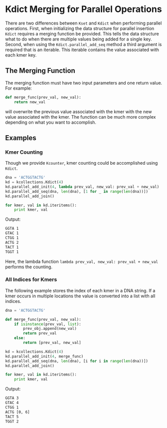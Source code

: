 # Kdict Merging for Parallel Operations

There are two differences between `Kset` and `Kdict` when performing parallel operations.
First, when initializing the data structure for parallel insertion `Kdict` requires a merging function be provided.
This tells the data structure what to do when there are multiple values being added for a single key.
Second, when using the `Kdict.parallel_add_seq` method a third argument is required that is an iterable.
This iterable contains the value associated with each kmer key.

## The Merging Function
The merging function must have two input parameters and one return value.
For example:

```python
def merge_func(prev_val, new_val):
    return new_val
```

will overwrite the previous value associated with the kmer with the new value associated with the kmer.
The function can be much more complex depending on what you want to accomplish.

## Examples

### Kmer Counting
Though we provide `Kcounter`, kmer counting could be accomplished using `Kdict`.

``` python
dna = 'ACTGGTACTG'
kd = kcollections.Kdict(4)
kd.parallel_add_init(4, lambda prev_val, new_val: prev_val + new_val)
kd.parallel_add_seq(dna, len(dna), [1 for _ in range(len(dna))])
kd.parallel_add_join()

for kmer, val in kd.iteritems():
    print kmer, val
```

Output:
``` bash
GGTA 1
GTAC 1
CTGG 1
ACTG 2
TACT 1
TGGT 1
```

Here, the lambda function `lambda prev_val, new_val: prev_val + new_val` performs the counting.

### All Indices for Kmers
The following example stores the index of each kmer in a DNA string.
If a kmer occurs in multiple locations the value is converted into a list with all indices.

``` python
dna = 'ACTGGTACTG'

def merge_func(prev_val, new_val):
    if isinstance(prev_val, list):
        prev_obj.append(new_val)
        return prev_val
    else:
        return [prev_val, new_val]

kd = kcollections.Kdict(4)
kd.parallel_add_init(4, merge_func)
kd.parallel_add_seq(dna, len(dna), [i for i in range(len(dna))])
kd.parallel_add_join()

for kmer, val in kd.iteritems():
    print kmer, val
```

Output:

``` bash
GGTA 3
GTAC 4
CTGG 1
ACTG [0, 6]
TACT 5
TGGT 2
```
